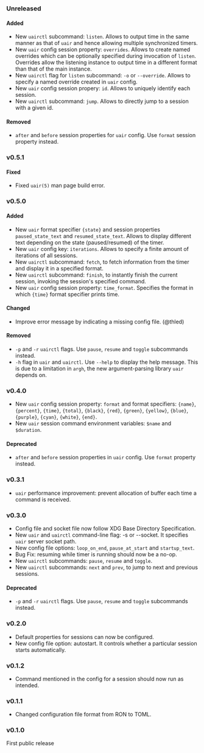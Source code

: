 ### Unreleased

#### Added

- New `uairctl` subcommand: `listen`. Allows to output time in the same manner as that of `uair` and hence allowing multiple synchronized timers.
- New `uair` config session property: `overrides`. Allows to create named overrides which can be optionally specified during invocation of `listen`. Overrides allow the listening instance to output time in a different format than that of the main instance.
- New `uairctl` flag for `listen` subcommand: `-o` or `--override`. Allows to specify a named override created in `uair` config.
- New `uair` config session propery: `id`. Allows to uniquely identify each session.
- New `uairctl` subcommand: `jump`. Allows to directly jump to a session with a given id.

#### Removed

- `after` and `before` session properties for `uair` config. Use `format` session property instead.

### v0.5.1

#### Fixed

- Fixed `uair(5)` man page build error.

### v0.5.0

#### Added

- New `uair` format specifier `{state}` and session properties `paused_state_text` and `resumed_state_text`. Allows to display different text depending on the state (paused/resumed) of the timer.
- New `uair` config key: `iterations`. Allows to specify a finite amount of iterations of all sessions.
- New `uairctl` subcommand: `fetch`, to fetch information from the timer and display it in a specified format.
- New `uairctl` subcommand: `finish`, to instantly finish the current session, invoking the session's specified command.
- New `uair` config session property: `time_format`. Specifies the format in which `{time}` format specifier prints time.

#### Changed

- Improve error message by indicating a missing config file. (@thled)

#### Removed

- `-p` and `-r` `uairctl` flags. Use `pause`, `resume` and `toggle` subcommands instead.
- `-h` flag in `uair` and `uairctl`. Use `--help` to display the help message. This is due to a limitation in `argh`, the new argument-parsing library `uair` depends on.

### v0.4.0

- New `uair` config session property: `format` and format specifiers: `{name}`, `{percent}`, `{time}`, `{total}`, `{black}`, `{red}`, `{green}`, `{yellow}`, `{blue}`, `{purple}`, `{cyan}`, `{white}`, `{end}`.
- New `uair` session command environment variables: `$name` and `$duration`.

#### Deprecated

- `after` and `before` session properties in `uair` config. Use `format` property instead.

### v0.3.1

- `uair` performance improvement: prevent allocation of buffer each time a command is received.

### v0.3.0

- Config file and socket file now follow XDG Base Directory Specification.
- New `uair` and `uairctl` command-line flag: -s or --socket. It specifies `uair` server socket path.
- New config file options: `loop_on_end`, `pause_at_start` and `startup_text`.
- Bug Fix: resuming while timer is running should now be a no-op.
- New `uairctl` subcommands: `pause`, `resume` and `toggle`.
- New `uairctl` subcommands: `next` and `prev`, to jump to next and previous sessions.

#### Deprecated

- `-p` and `-r` `uairctl` flags. Use `pause`, `resume` and `toggle` subcommands instead.

### v0.2.0

- Default properties for sessions can now be configured.
- New config file option: autostart. It controls whether a particular session starts automatically.

### v0.1.2

- Command mentioned in the config for a session should now run as intended.

### v0.1.1

- Changed configuration file format from RON to TOML.

### v0.1.0

First public release
